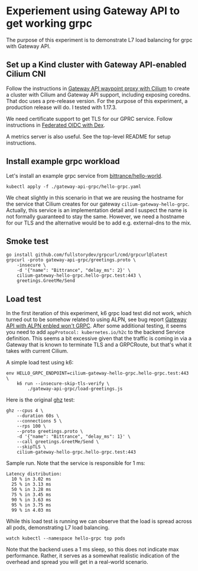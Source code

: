 # Experiement using Gateway API to get working grpc

The purpose of this experiment is to demonstrate L7 load balancing for grpc with Gateway API.

## Set up a Kind cluster with Gateway API-enabled Cilium CNI

Follow the instructions in [Gateway API waypoint proxy with Cilium](../gateway-api-cilium/README.md) to create a cluster with Cilium and Gateway API support, including exposing coredns. That doc uses a pre-release version. For the purpose of this experiment, a production release will do. I tested with 1.17.3.

We need certificate support to get TLS for our GPRC service. Follow instructions in [Federated OIDC with Dex](./oidc-federation/README.md).

A metrics server is also useful. See the top-level README for setup instructions.

## Install example grpc workload

Let's install an example grpc service from [bittrance/hello-world](https://hub.docker.com/repository/docker/bittrance/hello-world/general).

```shell
kubectl apply -f ./gateway-api-grpc/hello-grpc.yaml
```

We cheat slightly in this scenario in that we are reusing the hostname for the service that Cilium creates for our gateway `cilium-gateway-hello-grpc`. Actually, this service is an implementation detail and I suspect the name is not formally guaranteed to stay the same. However, we need a hostname for our TLS and the alternative would be to add e.g. external-dns to the mix.

## Smoke test

```shell
go install github.com/fullstorydev/grpcurl/cmd/grpcurl@latest
grpcurl -proto gateway-api-grpc/greetings.proto \
    -insecure \
    -d '{"name": "Bittrance", "delay_ms": 2}' \
    cilium-gateway-hello-grpc.hello-grpc.test:443 \
    greetings.GreetMe/Send
```

## Load test

In the first iteration of this experiment, k6 grpc load test did not work, which turned out to be somehow related to using ALPN, see bug report [Gateway API with ALPN enbled won't GRPC](https://github.com/cilium/cilium/issues/39484). After some additional testing, it seems you need to add `appProtocol: kubernetes.io/h2c` to the backend Service definition. This seems a bit excessive given that the traffic is coming in via a Gateway that is known to terminate TLS and a GRPCRoute, but that's what it takes with current Cilium.

A simple load test using k6:

```shell
env HELLO_GRPC_ENDPOINT=cilium-gateway-hello-grpc.hello-grpc.test:443 \
    k6 run --insecure-skip-tls-verify \
        ./gateway-api-grpc/load-greetings.js
```

Here is the original [ghz](https://ghz.sh/) test:

```shell
ghz --cpus 4 \
    --duration 60s \
    --connections 5 \
    --rps 100 \
    --proto greetings.proto \
    -d '{"name": "Bittrance", "delay_ms": 1}' \
    --call greetings.GreetMe/Send \
    --skipTLS \
    cilium-gateway-hello-grpc.hello-grpc.test:443
```

Sample run. Note that the service is responsible for 1 ms:

```
Latency distribution:
  10 % in 3.02 ms
  25 % in 3.13 ms
  50 % in 3.28 ms
  75 % in 3.45 ms
  90 % in 3.63 ms
  95 % in 3.75 ms
  99 % in 4.03 ms
```

While this load test is running we can observe that the load is spread across all pods, demonstrating L7 load balancing.

```shell
watch kubectl --namespace hello-grpc top pods
```

Note that the backend uses a 1 ms sleep, so this does not indicate max performance. Rather, it serves as a somewhat realistic indication of the overhead and spread you will get in a real-world scenario.
